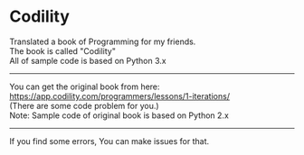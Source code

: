 # Codility
Translated a book of Programming for my friends.<br>
The book is called "Codility"<br>
All of sample code is based on Python 3.x<br>
***
You can get the original book from here: https://app.codility.com/programmers/lessons/1-iterations/ <br>
(There are some code problem for you.)<br>
Note: Sample code of original book is based on Python 2.x<br>
***
If you find some errors, You can make issues for that.<br>
